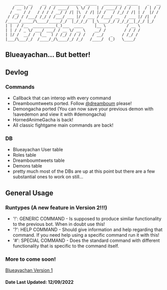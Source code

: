 ```
    ____  __    __  _____________  _____   ________  _____    _   __
   / __ )/ /   / / / / ____/   \ \/ /   | / ____/ / / /   |  / | / /
  / __  / /   / / / / __/ / /| |\  / /| |/ /   / /_/ / /| | /  |/ /
 / /_/ / /___/ /_/ / /___/ ___ |/ / ___ / /___/ __  / ___ |/ /|  /
/_____/_____/\____/_____/_/  |_/_/_/  |_\____/_/ /_/_/__|_/_/ |_/
| |  / /__  __________(_)___  ____     |__ \         / __ \
| | / / _ \/ ___/ ___/ / __ \/ __ \    __/ /        / / / /
| |/ /  __/ /  (__  ) / /_/ / / / /   / __/   _    / /_/ /
|___/\___/_/  /____/_/\____/_/ /_/   /____/  (_)   \____/
```
## Blueayachan... But better!

## Devlog
### Commands
* Callback that can interop with every command
* Dreamboumtweets ported. Follow [@dreamboum](https://twitter.com/Dreamboum) please!
* Demongacha ported (You can now save your previous demon with !savedemon and view it with #demongacha)
* HornedAnimeGacha is back!
* All classic fightgame main commands are back!
### DB
* Blueayachan User table
* Roles table
* Dreamboumtweets table
* Demons table
* pretty much most of the DBs are up at this point but there are a few substantial ones to work on still...

## General Usage
### Runtypes (A new feature in Version 2!!!)
* '!': GENERIC COMMAND - Is supposed to produce similar functionality to the previous bot. When in doubt use this!
* '?': HELP COMMAND - Should give information and help regarding that command. If you need help using a specific command run it with this!
* '#': SPECIAL COMMAND - Does the standard command with different functionality that is specific to the command itself.

### More to come soon!
[Blueayachan Version 1](https://github.com/electra13x7777/blueayachan)
#### Date Last Updated: 12/09/2022